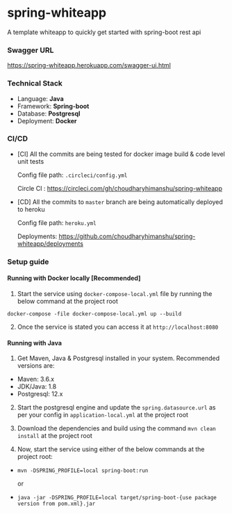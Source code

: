 # spring-whiteapp

A template whiteapp to quickly get started with spring-boot rest api

### Swagger URL

https://spring-whiteapp.herokuapp.com/swagger-ui.html

### Technical Stack

- Language: **Java**
- Framework: **Spring-boot**
- Database: **Postgresql**
- Deployment: **Docker**

### CI/CD

- [CI] All the commits are being tested for docker image build & code level unit tests

    Config file path: `.circleci/config.yml`

    Circle CI : https://circleci.com/gh/choudharyhimanshu/spring-whiteapp

- [CD] All the commits to `master` branch are being automatically deployed to heroku

    Config file path: `heroku.yml`
    
    Deployments: https://github.com/choudharyhimanshu/spring-whiteapp/deployments

### Setup guide

#### Running with Docker locally [Recommended]

1. Start the service using `docker-compose-local.yml` file by running the below command at the project root

```
docker-compose -file docker-compose-local.yml up --build
```

2. Once the service is stated you can access it at `http://localhost:8080`

#### Running with Java

1. Get Maven, Java & Postgresql installed in your system. Recommended versions are:

- Maven: 3.6.x
- JDK/Java: 1.8
- Postgresql: 12.x

2. Start the postgresql engine and update the `spring.datasource.url` as per your config in `application-local.yml` at the project root

2. Download the dependencies and build using the command `mvn clean install` at the project root

4. Now, start the service using either of the below commands at the project root:

- `mvn -DSPRING_PROFILE=local spring-boot:run`

    or 

- `java -jar -DSPRING_PROFILE=local target/spring-boot-{use package version from pom.xml}.jar`

